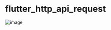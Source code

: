 # flutter_http_api_request


![image](https://user-images.githubusercontent.com/58392243/136199518-07e741ab-eb0c-4fc4-b94d-e02b522e3f46.png)

